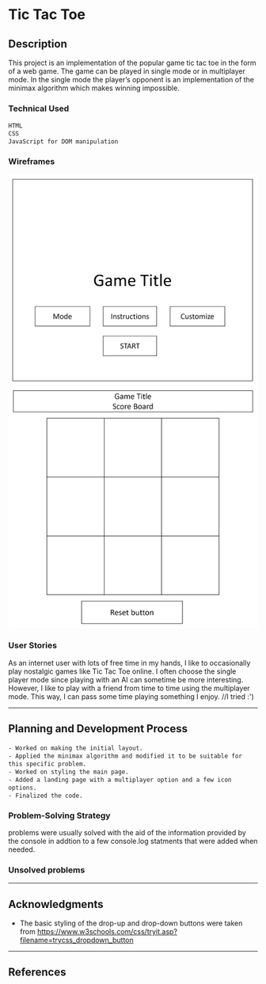 # Tic Tac Toe

## Description

This project is an implementation of the popular game tic tac toe in the form of a web game. The game can be played in single mode or in multiplayer mode. In the single mode the player’s opponent is an implementation of the minimax algorithm which makes winning impossible. 

### Technical Used
```
HTML
CSS
JavaScript for DOM manipulation
```

### Wireframes

![alt text](images/WFStartPage.png)
![alt text](images/WFGame.png)



### User Stories
As an internet user with lots of free time in my hands, I like to occasionally play nostalgic games like Tic Tac Toe online. I often choose the single player mode since playing with an AI can sometime be more interesting. However, I like to play with a friend from time to time using the multiplayer mode. This way, I can pass some time playing something I enjoy.
//I tried :')

---

## Planning and Development Process
    - Worked on making the initial layout.
    - Applied the minimax algorithm and modified it to be suitable for this specific problem.
    - Worked on styling the main page.
    - Added a landing page with a multiplayer option and a few icon options.
    - Finalized the code.


### Problem-Solving Strategy
problems were usually solved with the aid of the information provided by the console in addtion to a few console.log statments that were added when needed.

### Unsolved problems


---

## Acknowledgments

* The basic styling of the drop-up and drop-down buttons were taken from https://www.w3schools.com/css/tryit.asp?filename=trycss_dropdown_button

---

 ## References